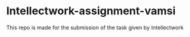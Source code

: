 # Intellectwork-assignment-vamsi

This repo is made for the submission of the task given by Intellectwork 
